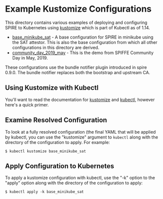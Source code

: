 # Example Kustomize Configurations

This directory contains various examples of deploying and configuring SPIRE to
Kubernetes using [kustomize](https://kustomize.io) which is part of Kubectl as
of 1.14.

+ [base_minikube_sat](base_minikube_sat) - A base configuration for SPIRE in
  minikube using the SAT attestor. This is also the base configuration from
  which all other configurations in this directory are derived.
+ [community_day_2019_may](community_day_2019_may) - This is the demo from
  SPIFFE Community Day in May, 2019.

These configurations use the bundle notifier plugin introduced in spire 0.9.0.
The bundle notifier replaces both the bootstrap and upstream CA.

## Using Kustomize with Kubectl

You'll want to read the documentation for
[kustomize](https://github.com/kubernetes-sigs/kustomize/tree/master/docs)
and
[kubectl](https://kubectl.docs.kubernetes.io/pages/app_management/introduction.html),
however here's a quick primer.

## Examine Resolved Configuration

To look at a fully resolved configuration (the final YAML that will be applied
by kubectl, you can use the "kustomize" argument to `kubectl` along with the
directory of the configuration to apply. For example:

```
$ kubectl kustomize base_minikube_sat
```

## Apply Configuration to Kubernetes

To apply a kustomize configuration with kubectl, use the "-k" option to the
"apply" option along with the directory of the configuration to apply:

```
$ kubectl apply -k base_minikube_sat
```
